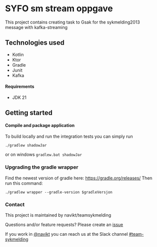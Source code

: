 #  SYFO sm stream oppgave
This project contains creating task to Gsak for the sykmelding2013 message with kafka-streaming

## Technologies used
* Kotlin
* Ktor
* Gradle
* Junit
* Kafka

#### Requirements

* JDK 21

## Getting started
#### Compile and package application

To build locally and run the integration tests you can simply run
``` bash 
./gradlew shadowJar
```
or on windows
`gradlew.bat shadowJar`


### Upgrading the gradle wrapper
Find the newest version of gradle here: https://gradle.org/releases/ Then run this command:

```./gradlew wrapper --gradle-version $gradleVersjon```

### Contact

This project is maintained by navikt/teamsykmelding

Questions and/or feature requests? Please create an [issue](https://github.com/navikt/syfosmoppgave-stream/issues)

If you work in [@navikt](https://github.com/navikt) you can reach us at the Slack
channel [#team-sykmelding](https://nav-it.slack.com/archives/CMA3XV997)